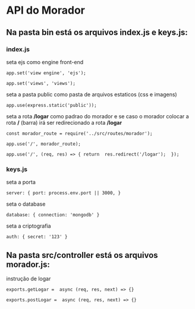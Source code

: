 # API do Morador

## Na pasta **bin** está os arquivos index.js e keys.js:
   
### index.js

seta ejs como engine front-end 

`app.set('view engine', 'ejs');`

`app.set('views', 'views');`

seta a pasta public como pasta de arquivos estaticos (css e imagens)

`app.use(express.static('public'));`

seta a rota **/logar** como padrao do morador e se caso o morador colocar a rota
**/** (barra) irá ser redirecionado a rota **/logar**

`const morador_route = require('../src/routes/morador');`

`app.use('/', morador_route);`

`app.use('/', (req, res) => {
   return  res.redirect('/logar'); 
});`

### keys.js

seta a porta 

`server: {
        port: process.env.port || 3000,
    }`

seta o database

`database: {
        connection: 'mongodb'
    }`

seta a criptografia

`auth: {
        secret: '123'
    }`
    
## Na pasta **src/controller** está os arquivos morador.js:

instrução de logar

`exports.getLogar =  async (req, res, next) => {}`

`exports.postLogar =  async (req, res, next) => {}`





